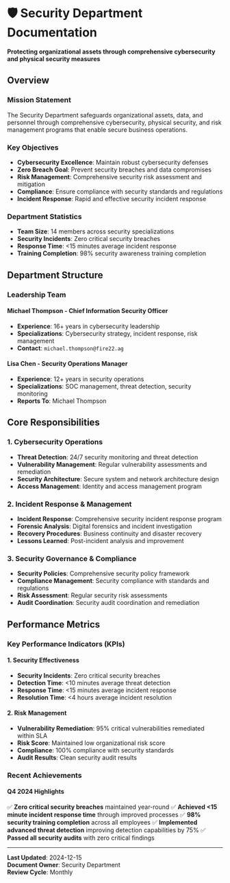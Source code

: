 # 🛡️ Security Department Documentation

**Protecting organizational assets through comprehensive cybersecurity and
physical security measures**

## Overview

### Mission Statement

The Security Department safeguards organizational assets, data, and personnel
through comprehensive cybersecurity, physical security, and risk management
programs that enable secure business operations.

### Key Objectives

- **Cybersecurity Excellence**: Maintain robust cybersecurity defenses
- **Zero Breach Goal**: Prevent security breaches and data compromises
- **Risk Management**: Comprehensive security risk assessment and mitigation
- **Compliance**: Ensure compliance with security standards and regulations
- **Incident Response**: Rapid and effective security incident response

### Department Statistics

- **Team Size**: 14 members across security specializations
- **Security Incidents**: Zero critical security breaches
- **Response Time**: <15 minutes average incident response
- **Training Completion**: 98% security awareness training completion

## Department Structure

### Leadership Team

#### **Michael Thompson** - Chief Information Security Officer

- **Experience**: 16+ years in cybersecurity leadership
- **Specializations**: Cybersecurity strategy, incident response, risk
  management
- **Contact**: `michael.thompson@fire22.ag`

#### **Lisa Chen** - Security Operations Manager

- **Experience**: 12+ years in security operations
- **Specializations**: SOC management, threat detection, security monitoring
- **Reports To**: Michael Thompson

## Core Responsibilities

### 1. Cybersecurity Operations

- **Threat Detection**: 24/7 security monitoring and threat detection
- **Vulnerability Management**: Regular vulnerability assessments and
  remediation
- **Security Architecture**: Secure system and network architecture design
- **Access Management**: Identity and access management program

### 2. Incident Response & Management

- **Incident Response**: Comprehensive security incident response program
- **Forensic Analysis**: Digital forensics and incident investigation
- **Recovery Procedures**: Business continuity and disaster recovery
- **Lessons Learned**: Post-incident analysis and improvement

### 3. Security Governance & Compliance

- **Security Policies**: Comprehensive security policy framework
- **Compliance Management**: Security compliance with standards and regulations
- **Risk Assessment**: Regular security risk assessments
- **Audit Coordination**: Security audit coordination and remediation

## Performance Metrics

### Key Performance Indicators (KPIs)

#### 1. **Security Effectiveness**

- **Security Incidents**: Zero critical security breaches
- **Detection Time**: <10 minutes average threat detection
- **Response Time**: <15 minutes average incident response
- **Resolution Time**: <4 hours average incident resolution

#### 2. **Risk Management**

- **Vulnerability Remediation**: 95% critical vulnerabilities remediated within
  SLA
- **Risk Score**: Maintained low organizational risk score
- **Compliance**: 100% compliance with security standards
- **Audit Results**: Clean security audit results

### Recent Achievements

#### Q4 2024 Highlights

✅ **Zero critical security breaches** maintained year-round ✅ **Achieved <15
minute incident response time** through improved processes ✅ **98% security
training completion** across all employees ✅ **Implemented advanced threat
detection** improving detection capabilities by 75% ✅ **Passed all security
audits** with zero critical findings

---

**Last Updated**: 2024-12-15  
**Document Owner**: Security Department  
**Review Cycle**: Monthly
